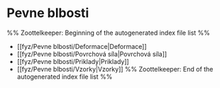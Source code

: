 # Pevne blbosti
%% Zoottelkeeper: Beginning of the autogenerated index file list  %%
-  [[fyz/Pevne blbosti/Deformace|Deformace]]
-  [[fyz/Pevne blbosti/Povrchová síla|Povrchová síla]]
-  [[fyz/Pevne blbosti/Priklady|Priklady]]
-  [[fyz/Pevne blbosti/Vzorky|Vzorky]]
%% Zoottelkeeper: End of the autogenerated index file list  %%
